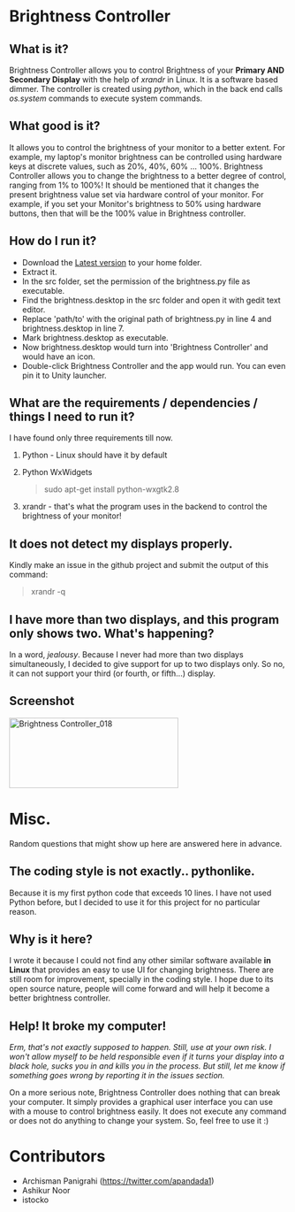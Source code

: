 Brightness Controller
==========

## What is it?

Brightness Controller allows you to control Brightness of your **Primary AND Secondary Display** with the help of *xrandr* in Linux. It is a software based dimmer. The controller is created using *python*, which in the back end calls *os.system* commands to execute system commands.

## What good is it?

It allows you to control the brightness of your monitor to a better extent. For example, my laptop's monitor brightness can be controlled using hardware keys at discrete values, such as 20%, 40%, 60% ... 100%. Brightness Controller allows you to change the brightness to a better degree of control, ranging from 1% to 100%! It should be mentioned that it changes the present brightness value set via hardware control of your monitor. For example, if you set your Monitor's brightness to 50% using hardware buttons, then that will be the 100% value in Brightness controller. 

## How do I run it? 

- Download the <a href="https://github.com/lordamit/Brightness/archive/master.zip">Latest version</a> to your home folder. 
- Extract it. 
- In the src folder, set the permission of the brightness.py file as executable. 
- Find the brightness.desktop in the src folder and open it with gedit text editor.
- Replace 'path/to' with the original path of brightness.py in line 4 and brightness.desktop in line 7.
- Mark brightness.desktop as executable.
- Now brightness.desktop would turn into 'Brightness Controller' and would have an icon.
- Double-click Brightness Controller and the app would run. You can even pin it to Unity launcher.

## What are the requirements / dependencies / things I need to run it?

I have found only three requirements till now.

1. Python - Linux should have it by default
2. Python WxWidgets

    >sudo apt-get install python-wxgtk2.8
3. xrandr - that's what the program uses in the backend to control the brightness of your monitor!

## It does not detect my displays properly.

Kindly make an issue in the github project and submit the output of this command:

> xrandr -q

## I have more than two displays, and this program only shows two. What's happening?

In a word, *jealousy*. Because I never had more than two displays simultaneously, I decided to give support for up to two displays only. So no, it can not support your third (or fourth, or fifth...) display.

## Screenshot

<a href="http://www.flickr.com/photos/lordamit/9035113863/" title="Brightness Controller_018 by lordamit, on Flickr"><img src="http://farm4.staticflickr.com/3760/9035113863_3f34176caa.jpg" width="306" height="127" alt="Brightness Controller_018"></a>

# Misc.

Random questions that might show up here are answered here in advance.

## The coding style is not exactly.. pythonlike.
 
Because it is my first python code that exceeds 10 lines. I have not used Python before, but I decided to use it for this project for no particular reason.

## Why is it here?

I wrote it because I could not find any other similar software available **in Linux** that provides an easy to use UI for changing brightness. There are still room for improvement, specially in the coding style. I hope due to its open source nature, people will come forward and will help it become a better brightness controller.

## Help! It broke my computer!

*Erm, that's not exactly supposed to happen. Still, use at your own risk. I won't allow myself to be held responsible even if it turns your display into a black hole, sucks you in and kills you in the process.
But still, let me know if something goes wrong by reporting it in the issues section.*

On a more serious note, Brightness Controller does nothing that can break your computer. It simply provides a graphical user interface you can use with a mouse to control brightness easily. It does not execute any command or does not do anything to change your system. So, feel free to use it :)

# Contributors

- Archisman Panigrahi (https://twitter.com/apandada1)
- Ashikur Noor
- istocko